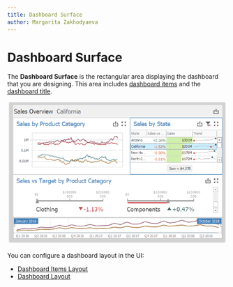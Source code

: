 ```yaml
---
title: Dashboard Surface
author: Margarita Zakhodyaeva
---
```


# Dashboard Surface

The **Dashboard Surface** is the rectangular area displaying the dashboard that you are designing. This area includes [dashboard items](../dashboard-item-settings.md) and the [dashboard title](../dashboard-layout/dashboard-title.md).

![EUDesigner_DashboardSurface](../../../images/eudesigner_dashboardsurface26155.png)

You can configure a dashboard layout in the UI:

* [Dashboard Items Layout](../dashboard-layout/dashboard-items-layout.md) 
* [Dashboard Layout](../dashboard-layout.md)
